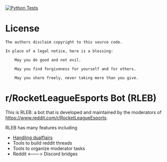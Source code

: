 [![Python Tests](https://github.com/J-Wass/RLEB/actions/workflows/main.yml/badge.svg?branch=main)](https://github.com/J-Wass/RLEB/actions/workflows/main.yml)

# License
	The authors disclaim copyright to this source code. 

	In place of a legal notice, here is a blessing:

		May you do good and not evil.

		May you find forgiveness for yourself and for others.

		May you share freely, never taking more than you give.
     
 # r/RocketLeagueEsports Bot (RLEB)
 This is RLEB: a bot that is developed and maintained by the moderators of https://www.reddit.com/r/RocketLeagueEsports.
 
 RLEB has many features including
 * [Handling dualflairs](https://www.reddit.com/r/RocketLeagueEsports/wiki/flairs#wiki_how_do_i_get_2_user_flairs.3F)
 * Tools to build reddit threads
 * Tools to organize moderator tasks
 * Reddit <---> Discord bridges
